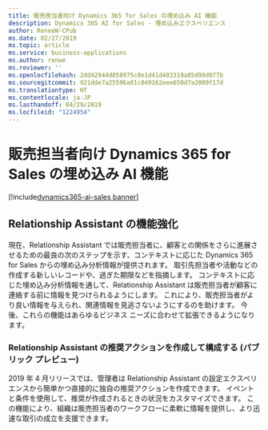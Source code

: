 ```yaml
---
title: 販売担当者向け Dynamics 365 for Sales の埋め込み AI 機能
description: Dynamics 365 AI for Sales - 埋め込みエクスペリエンス
author: ReneeW-CPub
ms.date: 02/27/2019
ms.topic: article
ms.service: business-applications
ms.author: renwe
ms.reviewer: ''
ms.openlocfilehash: 2dd42944d858975c8e1d41d483319a85d99d077b
ms.sourcegitcommit: 921dde7a25596a81c049162eee650d7a2009f17d
ms.translationtype: HT
ms.contentlocale: ja-JP
ms.lasthandoff: 04/29/2019
ms.locfileid: "1224954"
---
```

#  <a name="embedded-ai-capabilities-in-dynamics-365-for-sales-for-sellers"></a>販売担当者向け Dynamics 365 for Sales の埋め込み AI 機能
[!include[dynamics365-ai-sales banner](../../includes/dynamics365-ai-sales.md)]



## <a name="relationship-assistant-enhancements"></a>Relationship Assistant の機能強化

現在、Relationship Assistant では販売担当者に、顧客との関係をさらに進展させるための最良の次のステップを示す、コンテキストに応じた Dynamics 365 for Sales からの埋め込み分析情報が提供されます。 取引先担当者や活動などの作成する新しいレコードや、過ぎた期限などを指摘します。 コンテキストに応じた埋め込み分析情報を通して、Relationship Assistant は販売担当者が顧客に連絡する前に情報を見つけられるようにします。 これにより、販売担当者がより良い情報を与えられ、関連情報を見逃さないようにするのを助けます。 今後、これらの機能はあらゆるビジネス ニーズに合わせて拡張できるようになります。

### <a name="create-and-configure-suggested-actions-relationship-assistant-public-preview"></a>Relationship Assistant の推奨アクションを作成して構成する (パブリック プレビュー)

2019 年 4 月リリースでは、管理者は Relationship Assistant の設定エクスペリエンスから簡単かつ直接的に独自の推奨アクションを作成できます。 イベントと条件を使用して、推奨が作成されるときの状況をカスタマイズできます。 この機能により、組織は販売担当者のワークフローに柔軟に情報を提供し、より迅速な取引の成立を支援できます。
